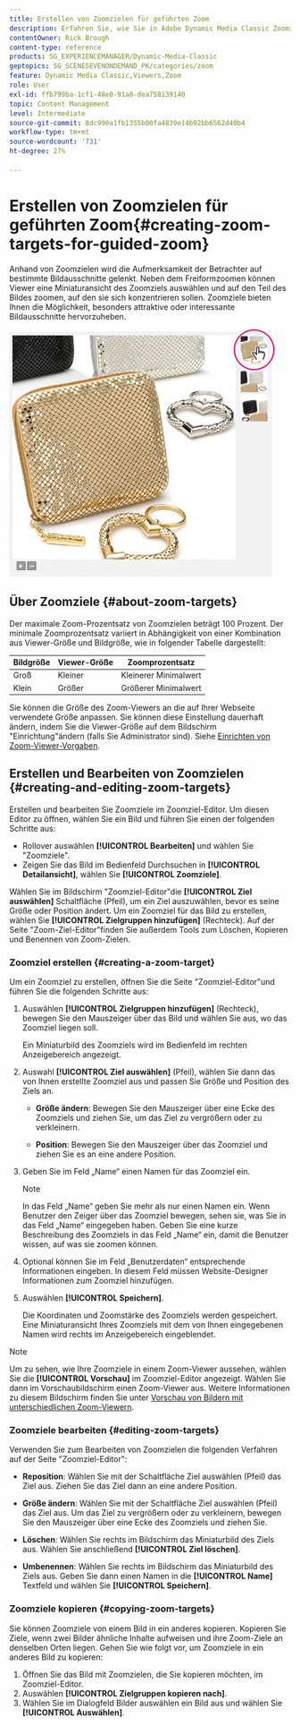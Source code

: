 ```yaml
---
title: Erstellen von Zoomzielen für geführten Zoom
description: Erfahren Sie, wie Sie in Adobe Dynamic Media Classic Zoomziele für geführtes Zoomen erstellen.
contentOwner: Rick Brough
content-type: reference
products: SG_EXPERIENCEMANAGER/Dynamic-Media-Classic
geptopics: SG_SCENESEVENONDEMAND_PK/categories/zoom
feature: Dynamic Media Classic,Viewers,Zoom
role: User
exl-id: ffb799ba-1cf1-48e0-91a8-dea758139140
topic: Content Management
level: Intermediate
source-git-commit: 8dc990a1fb1355b00fa4839e14b92bb6562d40b4
workflow-type: tm+mt
source-wordcount: '731'
ht-degree: 27%

---
```


# Erstellen von Zoomzielen für geführten Zoom{#creating-zoom-targets-for-guided-zoom}

Anhand von Zoomzielen wird die Aufmerksamkeit der Betrachter auf bestimmte Bildausschnitte gelenkt. Neben dem Freiformzoomen können Viewer eine Miniaturansicht des Zoomziels auswählen und auf den Teil des Bildes zoomen, auf den sie sich konzentrieren sollen. Zoomziele bieten Ihnen die Möglichkeit, besonders attraktive oder interessante Bildausschnitte hervorzuheben.

![Erstellen von Zoomzielen für geführten Zoom](/help/using/assets/zo_guided_zoom.png)

## Über Zoomziele {#about-zoom-targets}

Der maximale Zoom-Prozentsatz von Zoomzielen beträgt 100 Prozent. Der minimale Zoomprozentsatz variiert in Abhängigkeit von einer Kombination aus Viewer-Größe und Bildgröße, wie in folgender Tabelle dargestellt:

| Bildgröße | Viewer-Größe | Zoomprozentsatz |
| --- | --- | --- |
| Groß | Kleiner | Kleinerer Minimalwert |
| Klein | Größer | Größerer Minimalwert |

Sie können die Größe des Zoom-Viewers an die auf Ihrer Webseite verwendete Größe anpassen. Sie können diese Einstellung dauerhaft ändern, indem Sie die Viewer-Größe auf dem Bildschirm &quot;Einrichtung&quot;ändern (falls Sie Administrator sind). Siehe [Einrichten von Zoom-Viewer-Vorgaben](setting-zoom-viewer-presets.md#setting_up_zoom_viewer_presets).

## Erstellen und Bearbeiten von Zoomzielen {#creating-and-editing-zoom-targets}

Erstellen und bearbeiten Sie Zoomziele im Zoomziel-Editor. Um diesen Editor zu öffnen, wählen Sie ein Bild und führen Sie einen der folgenden Schritte aus:

* Rollover auswählen **[!UICONTROL Bearbeiten]** und wählen Sie &quot;Zoomziele&quot;.
* Zeigen Sie das Bild im Bedienfeld Durchsuchen in **[!UICONTROL Detailansicht]**, wählen Sie **[!UICONTROL Zoomziele]**.

Wählen Sie im Bildschirm &quot;Zoomziel-Editor&quot;die **[!UICONTROL Ziel auswählen]** Schaltfläche (Pfeil), um ein Ziel auszuwählen, bevor es seine Größe oder Position ändert. Um ein Zoomziel für das Bild zu erstellen, wählen Sie **[!UICONTROL Zielgruppen hinzufügen]** (Rechteck). Auf der Seite &quot;Zoom-Ziel-Editor&quot;finden Sie außerdem Tools zum Löschen, Kopieren und Benennen von Zoom-Zielen.

### Zoomziel erstellen {#creating-a-zoom-target}

Um ein Zoomziel zu erstellen, öffnen Sie die Seite &quot;Zoomziel-Editor&quot;und führen Sie die folgenden Schritte aus:

1. Auswählen **[!UICONTROL Zielgruppen hinzufügen]** (Rechteck), bewegen Sie den Mauszeiger über das Bild und wählen Sie aus, wo das Zoomziel liegen soll.

   Ein Miniaturbild des Zoomziels wird im Bedienfeld im rechten Anzeigebereich angezeigt.

1. Auswahl **[!UICONTROL Ziel auswählen]** (Pfeil), wählen Sie dann das von Ihnen erstellte Zoomziel aus und passen Sie Größe und Position des Ziels an.

   * **Größe ändern**: Bewegen Sie den Mauszeiger über eine Ecke des Zoomziels und ziehen Sie, um das Ziel zu vergrößern oder zu verkleinern.

   * **Position**: Bewegen Sie den Mauszeiger über das Zoomziel und ziehen Sie es an eine andere Position.

1. Geben Sie im Feld „Name“ einen Namen für das Zoomziel ein.

   >[!NOTE]
   >
   >In das Feld „Name“ geben Sie mehr als nur einen Namen ein. Wenn Benutzer den Zeiger über das Zoomziel bewegen, sehen sie, was Sie in das Feld „Name“ eingegeben haben. Geben Sie eine kurze Beschreibung des Zoomziels in das Feld „Name“ ein, damit die Benutzer wissen, auf was sie zoomen können.

1. Optional können Sie im Feld „Benutzerdaten“ entsprechende Informationen eingeben. In diesem Feld müssen Website-Designer Informationen zum Zoomziel hinzufügen.
1. Auswählen **[!UICONTROL Speichern]**.

   Die Koordinaten und Zoomstärke des Zoomziels werden gespeichert. Eine Miniaturansicht Ihres Zoomziels mit dem von Ihnen eingegebenen Namen wird rechts im Anzeigebereich eingeblendet.

>[!NOTE]
>
>Um zu sehen, wie Ihre Zoomziele in einem Zoom-Viewer aussehen, wählen Sie die **[!UICONTROL Vorschau]** im Zoomziel-Editor angezeigt. Wählen Sie dann im Vorschaubildschirm einen Zoom-Viewer aus. Weitere Informationen zu diesem Bildschirm finden Sie unter [Vorschau von Bildern mit unterschiedlichen Zoom-Viewern](previewing-image-assets-different-zoom.md#previewing_image_assets_with_different_zoom_viewers).

### Zoomziele bearbeiten {#editing-zoom-targets}

Verwenden Sie zum Bearbeiten von Zoomzielen die folgenden Verfahren auf der Seite &quot;Zoomziel-Editor&quot;:

* **Reposition**: Wählen Sie mit der Schaltfläche Ziel auswählen (Pfeil) das Ziel aus. Ziehen Sie das Ziel dann an eine andere Position.

* **Größe ändern**: Wählen Sie mit der Schaltfläche Ziel auswählen (Pfeil) das Ziel aus. Um das Ziel zu vergrößern oder zu verkleinern, bewegen Sie den Mauszeiger über eine Ecke des Zoomziels und ziehen Sie.

* **Löschen**: Wählen Sie rechts im Bildschirm das Miniaturbild des Ziels aus. Wählen Sie anschließend **[!UICONTROL Ziel löschen]**.

* **Umbenennen**: Wählen Sie rechts im Bildschirm das Miniaturbild des Ziels aus. Geben Sie dann einen Namen in die **[!UICONTROL Name]** Textfeld und wählen Sie **[!UICONTROL Speichern]**.

### Zoomziele kopieren {#copying-zoom-targets}

Sie können Zoomziele von einem Bild in ein anderes kopieren. Kopieren Sie Ziele, wenn zwei Bilder ähnliche Inhalte aufweisen und ihre Zoom-Ziele an denselben Orten liegen. Gehen Sie wie folgt vor, um Zoomziele in ein anderes Bild zu kopieren:

1. Öffnen Sie das Bild mit Zoomzielen, die Sie kopieren möchten, im Zoomziel-Editor.
1. Auswählen **[!UICONTROL Zielgruppen kopieren nach]**.
1. Wählen Sie im Dialogfeld Bilder auswählen ein Bild aus und wählen Sie **[!UICONTROL Auswählen]**.
